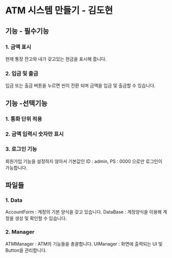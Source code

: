 # ATM 시스템 만들기 - 김도현
## 기능 - 필수기능   
### 1. 금액 표시     
현재 통장 잔고와 내가 갖고있는 현금을 표시해 줍니다.       
### 2. 입금 및 출금    
입금 또는 출금 버튼을 누르면 씬이 전환 되며 금액을 입금 및 출금할 수 있습니다.    
## 기능 -선택기능
### 1. 통화 단위 적용
### 2. 금액 입력시 숫자만 표시
### 3. 로그인 기능
회원가입 기능을 설정하지 않아서 기본값인 ID : admin, PS : 0000 으로만 로그인이 가능합니다.

## 파일들
### 1. Data
AccountForm : 계정의 기본 양식을 갖고 있습니다.
DataBase : 계정양식을 이용해 계정을 생성 및 확인할 수 있습니다.
### 2. Manager
ATMManager : ATM의 기능들을 총괄합니다.
UIManager : 화면에 출력되는 UI 및 Button을 관리합니다.
